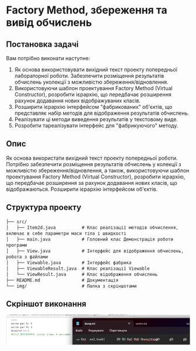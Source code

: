 # Factory Method, збереження та вивід обчислень

## Постановка задачі
Вам потрібно виконати наступне:
1. Як основа використовувати вихідний текст проекту попередньої лабораторної роботи. Забезпечити розміщення результатів обчислень уколекції з можливістю збереження/відновлення.
2. Використовуючи шаблон проектування Factory Method (Virtual Constructor), розробити ієрархію, що передбачає розширення рахунок додавання
нових відображуваних класів.
3. Розширити ієрархію інтерфейсом "фабрикованих" об'єктів, що представляє набір методів для відображення результатів обчислень.
4. Реалізувати ці методи виведення результатів у текстовому виде.
5. Розробити тареалізувати інтерфейс для "фабрикуючого" методу.
   
## Опис
Як основа використати вихідний текст проекту попередньої роботи. Потрібно забезпечити розміщення результатів обчислень у колекції з можливістю збереження/відновлення, а також, використовуючи шаблон проектування Factory Method (Virtual Constructor), розробити ієрархію, що передбачає розширення за рахунок додавання нових класів, що відображаються. Розширити ієрархію інтерфейсом об'єктів.


## Структура проекту
```
├── src/                            
│   ├── Item2d.java          # Клас реалізації методів обчислення, включає в себе параметри маси тіла і швидкості
│   ├── main.java            # Головний клас Демонстрація роботи програми
│   ├── View.java            # Інтерфейс для відображення обчислень, робота з файлами
│   ├── Viewable.java        # Інтерфейс фабрика
│   ├── ViewableResult.java  # Клас реалізації Viewable
│   └── ViewResult.java      # Клас відображення обчислень
├── README.md                # Документація
└── img/                     # Папка з скріншотами       
```


## Скріншот виконання
![](https://github.com/DESTROYchambo/Praktika-OOP/blob/56790afad140e48897a4b12a53fd0f6c22704e96/img/task1.png)
